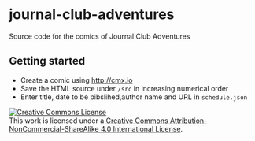 # journal-club-adventures
Source code for the comics of Journal Club Adventures

## Getting started

* Create a comic using http://cmx.io
* Save the HTML source under `/src` in increasing numerical order
* Enter title, date to be pibslihed,author name and URL in `schedule.json`

<a rel="license" href="http://creativecommons.org/licenses/by-nc-sa/4.0/"><img alt="Creative Commons License" style="border-width:0" src="https://i.creativecommons.org/l/by-nc-sa/4.0/88x31.png" /></a><br />This work is licensed under a <a rel="license" href="http://creativecommons.org/licenses/by-nc-sa/4.0/">Creative Commons Attribution-NonCommercial-ShareAlike 4.0 International License</a>.
